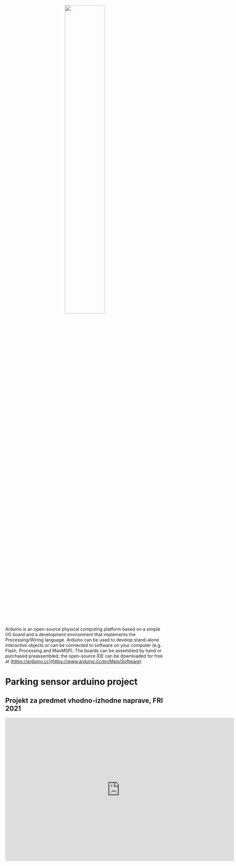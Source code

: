 <p align="center">
	<img src="http://content.arduino.cc/brand/arduino-color.svg" width="50%" />
</p>

Arduino is an open-source physical computing platform based on a simple I/O
board and a development environment that implements the Processing/Wiring
language. Arduino can be used to develop stand-alone interactive objects or
can be connected to software on your computer (e.g. Flash, Processing and MaxMSP).
The boards can be assembled by hand or purchased preassembled; the open-source
IDE can be downloaded for free at [https://arduino.cc](https://www.arduino.cc/en/Main/Software)


# Parking sensor arduino project


## Projekt za predmet vhodno-izhodne naprave, FRI 2021

<iframe width="725" height="453" src="https://www.tinkercad.com/embed/dj0SsiJUyb4?editbtn=1" frameborder="0" marginwidth="0" marginheight="0" scrolling="no"></iframe>


